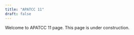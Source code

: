 ```yaml
---
title: "APATCC 11"
draft: false
---
```


Welcome to APATCC 11 page.
This page is under construction.
